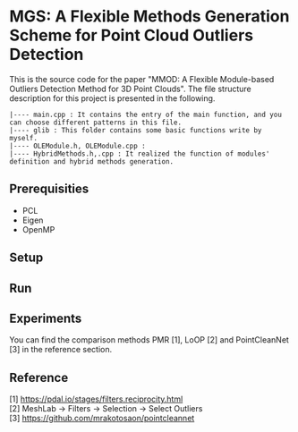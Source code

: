 # MGS: A Flexible Methods Generation Scheme for Point Cloud Outliers Detection
This is the source code for the paper "MMOD: A Flexible Module-based Outliers Detection Method for 3D Point Clouds". The file structure description for this project is presented in the following.  
```
|---- main.cpp : It contains the entry of the main function, and you can choose different patterns in this file.  
|---- glib : This folder contains some basic functions write by myself.
|---- OLEModule.h, OLEModule.cpp :
|---- HybridMethods.h,.cpp : It realized the function of modules' definition and hybrid methods generation.  
```

## Prerequisities  
* PCL
* Eigen
* OpenMP

## Setup  
## Run
## Experiments
You can find the comparison methods PMR [1], LoOP [2] and PointCleanNet [3] in the reference section.
## Reference  
[1] https://pdal.io/stages/filters.reciprocity.html  
[2] MeshLab -> Filters -> Selection -> Select Outliers  
[3] https://github.com/mrakotosaon/pointcleannet  